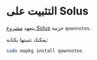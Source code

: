 # التثبيت على Solus

يتعهد [مشروع Solus](https://getsol.us/) حزمة `qownnotes`.

يمكنك تثبيتها بكتابة:

```bash
sudo eopkg install qownnotes
```
